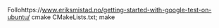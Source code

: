 Follohttps://www.eriksmistad.no/getting-started-with-google-test-on-ubuntu/
cmake CMakeLists.txt; make 
